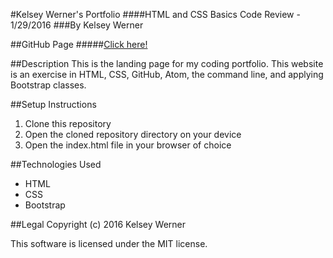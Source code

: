 #Kelsey Werner's Portfolio
####HTML and CSS Basics Code Review - 1/29/2016
###By Kelsey Werner

##GitHub Page
#####[Click here!](http://kelseyleewerner.github.io/)

##Description
This is the landing page for my coding portfolio.  This website is an exercise in HTML, CSS, GitHub, Atom, the command line, and applying Bootstrap classes.

##Setup Instructions
1. Clone this repository
2. Open the cloned repository directory on your device
3. Open the index.html file in your browser of choice

##Technologies Used
* HTML
* CSS
* Bootstrap

##Legal
Copyright (c) 2016 Kelsey Werner

This software is licensed under the MIT license.

